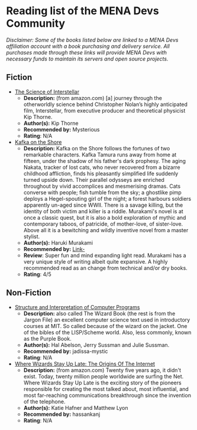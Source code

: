 # Reading list of the MENA Devs Community

*Disclaimer: Some of the books listed below are linked to a MENA Devs affiliation account with a book purchasing and delivery service. All purchases made through these links will provide MENA Devs with necessary funds to maintain its servers and open source projects.*

## Fiction
- [The Science of Interstellar]
  - **Description:** (from amazon.com) [a] journey through the otherworldly science behind Christopher Nolan’s highly anticipated film, Interstellar, from executive producer and theoretical physicist Kip Thorne.
  - **Author(s):** Kip Thorne
  - **Recommended by:** Mysterious
  - **Rating**: N/A
- [Kafka on the Shore]
  - **Description:** Kafka on the Shore follows the fortunes of two remarkable characters. Kafka Tamura runs away from home at fifteen, under the shadow of his father's dark prophesy. The aging Nakata, tracker of lost cats, who never recovered from a bizarre childhood affliction, finds his pleasantly simplified life suddenly turned upside down. Their parallel odysseys are enriched throughout by vivid accomplices and mesmerising dramas. Cats converse with people; fish tumble from the sky; a ghostlike pimp deploys a Hegel-spouting girl of the night; a forest harbours soldiers apparently un-aged since WWII. There is a savage killing, but the identity of both victim and killer is a riddle. Murakami's novel is at once a classic quest, but it is also a bold exploration of mythic and contemporary taboos, of patricide, of mother-love, of sister-love. Above all it is a bewitching and wildly inventive novel from a master stylist.
  - **Author(s):** Haruki Murakami
  - **Recommended by:** [Link-](https://github.com/Link-)
  - **Review**: Super fun and mind expanding light read. Murakami has a very unique style of writing albeit quite expansive. A highly recommended read as an change from technical and/or dry books.
  - **Rating**: 4/5

## Non-Fiction
- [Structure and Interpretation of Computer Programs]
  - **Description:** also called The Wizard Book (the rest is from the Jargon File) an excellent computer science text used in introductory courses at MIT. So called because of the wizard on the jacket. One of the bibles of the LISP/Scheme world. Also, less commonly, known as the Purple Book.
  - **Author(s):** Hal Abelson, Jerry Sussman and Julie Sussman.
  - **Recommended by:** jadissa-mystic
  - **Rating**: N/A
- [Where Wizards Stay Up Late: The Origins Of The Internet]
  - **Description:** (from amazon.com) Twenty five years ago, it didn't exist. Today, twenty million people worldwide are surfing the Net. Where Wizards Stay Up Late is the exciting story of the pioneers responsible for creating the most talked about, most influential, and most far-reaching communications breakthrough since the invention of the telephone. 
  - **Author(s):** Katie Hafner and Matthew Lyon
  - **Recommended by:** hassankanj
  - **Rating**: N/A

[Structure and Interpretation of Computer Programs]: https://mitpress.mit.edu/sicp/
[The Science of Interstellar]: https://www.amazon.com/Science-Interstellar-Kip-Thorne/dp/0393351378
[Where Wizards Stay Up Late: The Origins Of The Internet]: https://www.amazon.com/Where-Wizards-Stay-Up-Late/dp/0684832674
[Kafka on the Shore]: https://www.bookwitty.com/book/kafka-on-the-shore/97814000792780000000?tap_a=12456-d385d1&tap_s=227822-9f407e